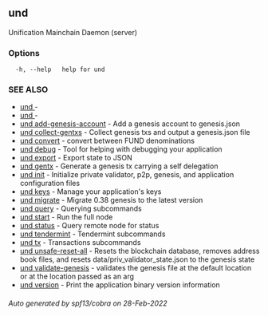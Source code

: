 ## und

Unification Mainchain Daemon (server)

### Options

```
  -h, --help   help for und
```

### SEE ALSO

* [und ](und_.md)	 - 
* [und ](und_.md)	 - 
* [und add-genesis-account](und_add-genesis-account.md)	 - Add a genesis account to genesis.json
* [und collect-gentxs](und_collect-gentxs.md)	 - Collect genesis txs and output a genesis.json file
* [und convert](und_convert.md)	 - convert between FUND denominations
* [und debug](und_debug.md)	 - Tool for helping with debugging your application
* [und export](und_export.md)	 - Export state to JSON
* [und gentx](und_gentx.md)	 - Generate a genesis tx carrying a self delegation
* [und init](und_init.md)	 - Initialize private validator, p2p, genesis, and application configuration files
* [und keys](und_keys.md)	 - Manage your application's keys
* [und migrate](und_migrate.md)	 - Migrate 0.38 genesis to the latest version
* [und query](und_query.md)	 - Querying subcommands
* [und start](und_start.md)	 - Run the full node
* [und status](und_status.md)	 - Query remote node for status
* [und tendermint](und_tendermint.md)	 - Tendermint subcommands
* [und tx](und_tx.md)	 - Transactions subcommands
* [und unsafe-reset-all](und_unsafe-reset-all.md)	 - Resets the blockchain database, removes address book files, and resets data/priv_validator_state.json to the genesis state
* [und validate-genesis](und_validate-genesis.md)	 - validates the genesis file at the default location or at the location passed as an arg
* [und version](und_version.md)	 - Print the application binary version information

###### Auto generated by spf13/cobra on 28-Feb-2022
